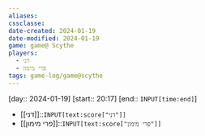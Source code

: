 ```yaml
---
aliases: 
cssclasse: 
date-created: 2024-01-19
date-modified: 2024-01-19
game: game@ Scythe
players:
  - דני
  - פרי מימון
tags: game-log/game@scythe
---
```

[day:: 2024-01-19] [start:: 20:17] [end:: `INPUT[time:end]`]

- [[דני]]::`INPUT[text:score["דני"]]`
- [[פרי מימון]]::`INPUT[text:score["פרי מימון"]]`
